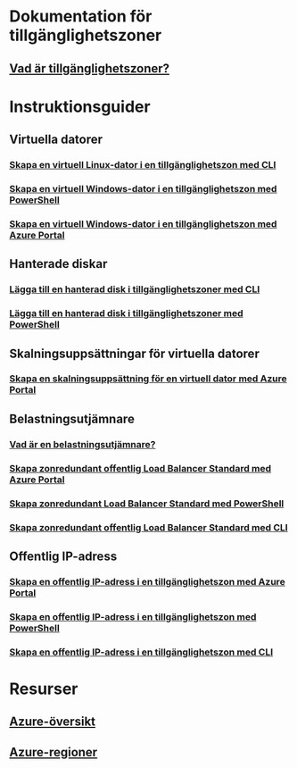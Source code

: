 
# Dokumentation för tillgänglighetszoner
## [Vad är tillgänglighetszoner?](az-overview.md)

# Instruktionsguider

## Virtuella datorer
### [Skapa en virtuell Linux-dator i en tillgänglighetszon med CLI](../virtual-machines/linux/create-cli-availability-zone.md)
### [Skapa en virtuell Windows-dator i en tillgänglighetszon med PowerShell](../virtual-machines/windows/create-powershell-availability-zone.md)
### [Skapa en virtuell Windows-dator i en tillgänglighetszon med Azure Portal](../virtual-machines/windows/create-portal-availability-zone.md)


## Hanterade diskar
### [Lägga till en hanterad disk i tillgänglighetszoner med CLI](../virtual-machines/linux/add-disk.md#use-managed-disks)
### [Lägga till en hanterad disk i tillgänglighetszoner med PowerShell](../virtual-machines/windows/attach-disk-ps.md#add-an-empty-data-disk-to-a-virtual-machine)

## Skalningsuppsättningar för virtuella datorer
### [Skapa en skalningsuppsättning för en virtuell dator med Azure Portal](../virtual-machine-scale-sets/virtual-machine-scale-sets-portal-create.md)

## Belastningsutjämnare
### [Vad är en belastningsutjämnare?](../load-balancer/load-balancer-standard-overview.md)
### [Skapa zonredundant offentlig Load Balancer Standard med Azure Portal](../load-balancer/load-balancer-get-started-internet-az-portal.md)
### [Skapa zonredundant Load Balancer Standard med PowerShell](../load-balancer/load-balancer-get-started-internet-az-powershell.md)
### [Skapa zonredundant offentlig Load Balancer Standard med CLI](../load-balancer/load-balancer-get-started-internet-az-cli.md)

## Offentlig IP-adress
### [Skapa en offentlig IP-adress i en tillgänglighetszon med Azure Portal](../virtual-network/create-public-ip-availability-zone-portal.md)
### [Skapa en offentlig IP-adress i en tillgänglighetszon med PowerShell](../virtual-network/create-public-ip-availability-zone-powershell.md)
### [Skapa en offentlig IP-adress i en tillgänglighetszon med CLI](../virtual-network/create-public-ip-availability-zone-cli.md)

# Resurser
## [Azure-översikt](https://azure.microsoft.com/roadmap/)
## [Azure-regioner](https://azure.microsoft.com/regions/)
